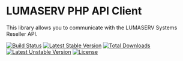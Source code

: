 LUMASERV PHP API Client
=======================

This library allows you to communicate with the LUMASERV Systems Reseller API.

[![Build Status](https://travis-ci.org/LUMASERV/lumaserv-php-client.svg?branch=master)](https://travis-ci.org/LUMASERV/lumaserv-php-client)
[![Latest Stable Version](https://poser.pugx.org/lumaserv/lumaserv-php-client/v/stable.svg)](https://packagist.org/packages/lumaserv/lumaserv-php-client)
[![Total Downloads](https://poser.pugx.org/lumaserv/lumaserv-php-client/downloads.svg)](https://packagist.org/packages/lumaserv/lumaserv-php-client)
[![Latest Unstable Version](https://poser.pugx.org/lumaserv/lumaserv-php-client/v/unstable.svg)](https://packagist.org/packages/lumaserv/lumaserv-php-client)
[![License](https://poser.pugx.org/lumaserv/lumaserv-php-client/license.svg)](https://packagist.org/packages/lumaserv/lumaserv-php-client)
